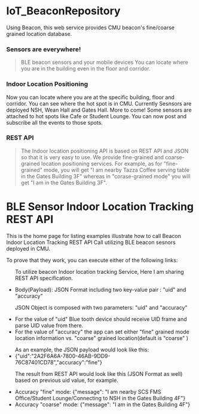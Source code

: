 # IoT_BeaconRepository
 Using Beacon, this web service provides CMU beacon's fine/coarse grained location database.

### Sensors are everywhere!
>BLE beacon sensors and your mobile devices
You can locate where you are in the building even in the floor and corridor. 


### Indoor Location Positioning
Now you can locate where you are at the specific building, floor and corridor.
You can see where the hot spot is in CMU. Currently Sesnsors are deployed NSH, Wean Hall and Gates Hall. More to come! Some sensors are attached to hot spots like Cafe or Student Lounge. You can now post and subscribe all the events to those spots.
### REST API
>The Indoor location positioning API is based on REST API and JSON so that it is very easy to use. We provide fine-grained and coarse-grained location positioning services. For example, as for "fine-grained" mode, you will get "I am nearby Tazza Coffee serving table in the Gates Building 3F" whereas in "corase-grained mode"
you will get "I am in the Gates Building 3F".


<body>

 <h1>BLE Sensor Indoor Location Tracking REST API</h1>
  <jsp:include page="header.jsp" />
<p>This is the home page for listing examples illustrate how to call Beacon Indoor Location Tracking REST API Call utilizing BLE beacon sesnors deployed in CMU.
<p>To prove that they work, you can execute either of the following links:
<ul>
<p>To utilize beacon Indoor location tracking Service, Here I am sharing REST API specification. 
<li> Body(Payload): JSON Format including two key-value pair : "uid" and "accuracy" </li>
<ul></ul>
JSON Object is composed with two parameters: "uid" and "accuracy" 

<ul></ul>
<li> For the value of "uid" Blue tooth device should receive UID frame and parse UID value from there. </li> 
<li> For the value of "accuracy" the app can set either "fine" grained mode location information vs. "coarse" grained location(default is "coarse" ) </li> 
<ul></ul>
As an example, the JSON payload would look like this: 

<li>{"uid":"2A2F6A6A-7800-46AB-9DD9-76C87401CD78","accuracy":"fine"}</li>


The result from REST API would look like this (JSON Format as well) based on previous uid value, for example. 


</p>
<li>Accuracy "fine" mode: {"message": "I am nearby SCS FMS Office/Student Lounge/Connecting to NSH in the Gates Building 4F"}</li>
<li>Accuracy "coarse" mode: {"message": "I am  in the Gates Building 4F"}</li>
